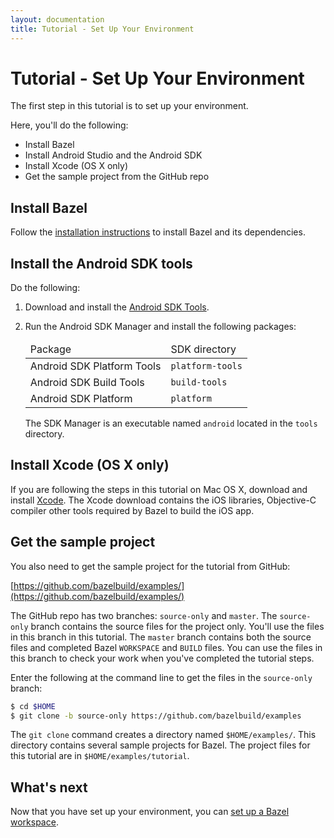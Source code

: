 ```yaml
---
layout: documentation
title: Tutorial - Set Up Your Environment
---
```


# Tutorial - Set Up Your Environment

The first step in this tutorial is to set up your environment.

Here, you'll do the following:

*   Install Bazel
*   Install Android Studio and the Android SDK
*   Install Xcode (OS X only)
*   Get the sample project from the GitHub repo

## Install Bazel

Follow the [installation instructions](/docs/install.md) to install Bazel and
its dependencies.

## Install the Android SDK tools

Do the following:

1.  Download and install the
    [Android SDK Tools](https://developer.android.com/sdk/index.html#Other).

2.  Run the Android SDK Manager and install the following packages:

    <table class="table table-condensed table-striped">
    <thead>
    <tr>
    <td>Package</td>
    <td>SDK directory</td>
    </tr>
    </thead>
    <tbody>
    <tr>
    <td>Android SDK Platform Tools</td>
    <td><code>platform-tools</code></td>
    </tr>
    <tr>
    <td>Android SDK Build Tools</td>
    <td><code>build-tools</code></td>
    </tr>
    <tr>
    <td>Android SDK Platform</td>
    <td><code>platform</code></td>
    </tr>
    </tbody>
    </table>

    The SDK Manager is an executable named `android` located in the `tools`
    directory.

## Install Xcode (OS X only)

If you are following the steps in this tutorial on Mac OS X, download and
install [Xcode](https://developer.apple.com/xcode/downloads/). The Xcode
download contains the iOS libraries, Objective-C compiler other tools
required by Bazel to build the iOS app.

## Get the sample project

You also need to get the sample project for the tutorial from GitHub:

[https://github.com/bazelbuild/examples/](https://github.com/bazelbuild/examples/)

The GitHub repo has two branches: `source-only` and `master`. The `source-only`
branch contains the source files for the project only. You'll use the files in
this branch in this tutorial. The `master` branch contains both the source files
and completed Bazel `WORKSPACE` and `BUILD` files. You can use the files in this
branch to check your work when you've completed the tutorial steps.

Enter the following at the command line to get the files in the `source-only`
branch:

```bash
$ cd $HOME
$ git clone -b source-only https://github.com/bazelbuild/examples
```

The `git clone` command creates a directory named `$HOME/examples/`. This
directory contains several sample projects for Bazel. The project files for this
tutorial are in `$HOME/examples/tutorial`.

## What's next

Now that you have set up your environment, you can
[set up a Bazel workspace](workspace.md).
